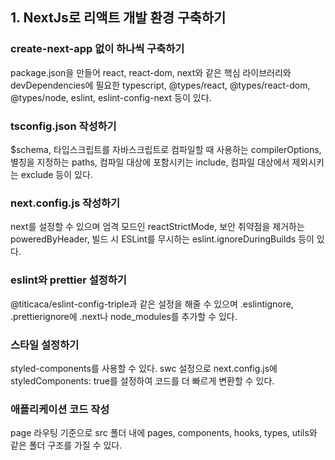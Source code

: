 ## 1. NextJs로 리액트 개발 환경 구축하기

### create-next-app 없이 하나씩 구축하기

package.json을 만들어 react, react-dom, next와 같은 핵심 라이브러리와 devDependencies에 필요한 typescript, @types/react, @types/react-dom, @types/node, eslint, eslint-config-next 등이 있다.

### tsconfig.json 작성하기

$schema, 타입스크립트를 자바스크립트로 컴파일할 때 사용하는 compilerOptions, 별칭을 지정하는 paths, 컴파일 대상에 포함시키는 include, 컴파일 대상에서 제외시키는 exclude 등이 있다.

### next.config.js 작성하기

next를 설정할 수 있으며 엄격 모드인 reactStrictMode, 보안 취약점을 제거하는 poweredByHeader, 빌드 시 ESLint를 무시하는 eslint.ignoreDuringBuilds 등이 있다.

### eslint와 prettier 설정하기

@titicaca/eslint-config-triple과 같은 설정을 해줄 수 있으며 .eslintignore, .prettierignore에 .next나 node_modules를 추가할 수 있다.

### 스타일 설정하기

styled-components를 사용할 수 있다. swc 설정으로 next.config.js에 styledComponents: true를 설정하여 코드를 더 빠르게 변환할 수 있다.

### 애플리케이션 코드 작성

page 라우팅 기준으로 src 폴더 내에 pages, components, hooks, types, utils와 같은 폴더 구조를 가질 수 있다.
